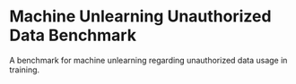 # Machine Unlearning Unauthorized Data Benchmark

A benchmark for machine unlearning regarding unauthorized data usage in training.
